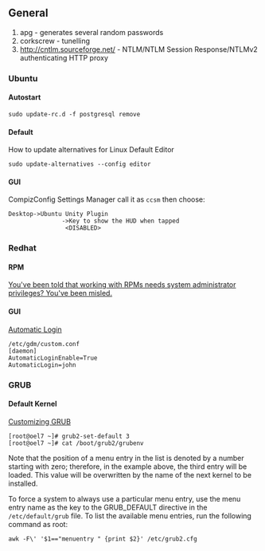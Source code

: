 
## General
1. apg - generates several random passwords
2. corkscrew - tunelling
3. http://cntlm.sourceforge.net/ - NTLM/NTLM Session Response/NTLMv2 authenticating HTTP proxy

### Ubuntu
#### Autostart
`sudo update-rc.d -f postgresql remove`

#### Default
How to update alternatives for Linux Default Editor

`sudo update-alternatives --config editor`


#### GUI

CompizConfig Settings Manager call it as `ccsm` then choose:
```
Desktop->Ubuntu Unity Plugin
               ->Key to show the HUD when tapped
                <DISABLED>
```

### Redhat

#### RPM

[You've been told that working with RPMs needs system administrator privileges? You've been misled.](http://www.nordugrid.org/documents/rpm_for_everybody.html)

#### GUI

[Automatic Login](https://access.redhat.com/documentation/en-US/Red_Hat_Enterprise_Linux/7/html/Desktop_Migration_and_Administration_Guide/user-sessions.html#configuring-automatic-login)

    /etc/gdm/custom.conf
    [daemon]
    AutomaticLoginEnable=True
    AutomaticLogin=john

### GRUB

#### Default Kernel

[Customizing GRUB](https://access.redhat.com/documentation/en-US/Red_Hat_Enterprise_Linux/7/html/System_Administrators_Guide/sec-Customizing_GRUB_2_Menu.html)

    [root@oel7 ~]# grub2-set-default 3
    [root@oel7 ~]# cat /boot/grub2/grubenv 
    
Note that the position of a menu entry in the list is denoted by a number starting with zero; therefore, in the example above, the third entry will be loaded. This value will be overwritten by the name of the next kernel to be installed. 

To force a system to always use a particular menu entry, use the menu entry name as the key to the GRUB_DEFAULT directive in the `/etc/default/grub` file. To list the available menu entries, run the following command as root:

    awk -F\' '$1=="menuentry " {print $2}' /etc/grub2.cfg
    
  
